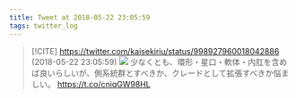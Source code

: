 ```yaml
---
title: Tweet at 2018-05-22 23:05:59
tags: twitter_log
---
```


> [!CITE] https://twitter.com/kaisekiriu/status/998927960018042886 (2018-05-22 23:05:59)
> ![](https://twitter.com/kaisekiriu/status/998927960018042886)
> 少なくとも、環形・星口・軟体・内肛を含めば良いらしいが、側系統群とすべきか、クレードとして拡張すべきか悩ましい。
> https://t.co/cniqGW98HL
